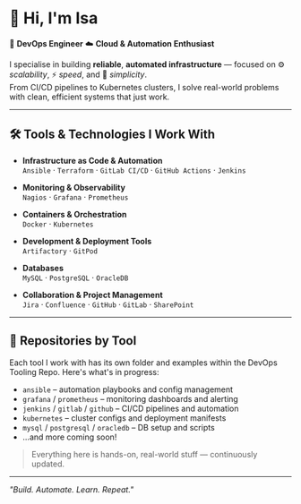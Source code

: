 # 👋 Hi, I'm Isa

🚀 **DevOps Engineer** 
☁️ **Cloud & Automation Enthusiast**

I specialise in building **reliable**, **automated infrastructure** — focused on ⚙️ *scalability*, ⚡ *speed*, and 🧼 *simplicity*.  
From CI/CD pipelines to Kubernetes clusters, I solve real-world problems with clean, efficient systems that just work.

---

## 🛠️ Tools & Technologies I Work With

- **Infrastructure as Code & Automation**  
  `Ansible` · `Terraform` · `GitLab CI/CD` · `GitHub Actions` · `Jenkins`

- **Monitoring & Observability**  
  `Nagios` · `Grafana` · `Prometheus`

- **Containers & Orchestration**  
  `Docker` · `Kubernetes`

- **Development & Deployment Tools**  
  `Artifactory` · `GitPod`

- **Databases**  
  `MySQL` · `PostgreSQL` · `OracleDB`

- **Collaboration & Project Management**  
  `Jira` · `Confluence` · `GitHub` · `GitLab` · `SharePoint`

---

## 📂 Repositories by Tool

Each tool I work with has its own folder and examples within the DevOps Tooling Repo. Here's what's in progress:

- `ansible` – automation playbooks and config management
- `grafana` / `prometheus` – monitoring dashboards and alerting
- `jenkins` / `gitlab` / `github` – CI/CD pipelines and automation
- `kubernetes` – cluster configs and deployment manifests
- `mysql` / `postgresql` / `oracledb` – DB setup and scripts
- ...and more coming soon!

> Everything here is hands-on, real-world stuff — continuously updated.

---
*"Build. Automate. Learn. Repeat."*
